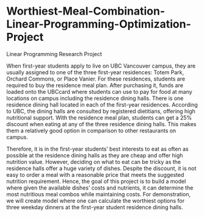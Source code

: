 # Worthiest-Meal-Combination-Linear-Programming-Optimization-Project
Linear Programming Research Project 

When first-year students apply to live on UBC Vancouver campus, they are usually assigned to one of the three first-year residences: Totem Park, Orchard Commons, or Place Vanier. For these residences, students are required to buy the residence meal plan. After purchasing it, funds are loaded onto the UBCcard where students can use to pay for food at many locations on campus including the residence dining halls. There is one residence dining hall located in each of the first-year residences. According to UBC, the dining halls are consulted by registered dietitians, offering high nutritional support. With the residence meal plan, students can get a 25% discount when eating at any of the three residence dining halls. This makes them a relatively good option in comparison to other restaurants on campus.

Therefore, it is in the first-year students’ best interests to eat as often as possible at the residence dining halls as they are cheap and offer high nutrition value. However, deciding on what to eat can be tricky as the residence halls offer a huge variety of dishes. Despite the discount, it is not easy to order a meal with a reasonable price that meets the suggested nutrition requirement. Hence, the goal of this project is to build a model where given the available dishes’ costs and nutrients, it can determine the most nutritious meal combos while maintaining costs. For demonstration, we will create model where one can calculate the worthiest options for three weekday dinners at the first-year student residence dining halls.

